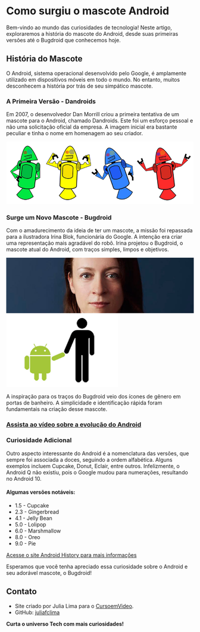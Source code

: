 # Como surgiu o mascote Android

Bem-vindo ao mundo das curiosidades de tecnologia! Neste artigo, exploraremos a história do mascote do Android, desde suas primeiras versões até o Bugdroid que conhecemos hoje.

## História do Mascote

O Android, sistema operacional desenvolvido pelo Google, é amplamente utilizado em dispositivos móveis em todo o mundo. No entanto, muitos desconhecem a história por trás de seu simpático mascote.

### A Primeira Versão - Dandroids

Em 2007, o desenvolvedor Dan Morrill criou a primeira tentativa de um mascote para o Android, chamado Dandroids. Este foi um esforço pessoal e não uma solicitação oficial da empresa. A imagem inicial era bastante peculiar e tinha o nome em homenagem ao seu criador.

![Dandroids](imagens/dan-droids.png)

### Surge um Novo Mascote - Bugdroid

Com o amadurecimento da ideia de ter um mascote, a missão foi repassada para a ilustradora Irina Blok, funcionária do Google. A intenção era criar uma representação mais agradável do robô. Irina projetou o Bugdroid, o mascote atual do Android, com traços simples, limpos e objetivos.

![Irina Blok](imagens/irina.jpg)
![Bugdroid](imagens/bugdroid.png)

A inspiração para os traços do Bugdroid veio dos ícones de gênero em portas de banheiro. A simplicidade e identificação rápida foram fundamentais na criação desse mascote.

### [Assista ao vídeo sobre a evolução do Android](https://www.youtube.com/embed/l2UDgpLz20M)

### Curiosidade Adicional

Outro aspecto interessante do Android é a nomenclatura das versões, que sempre foi associada a doces, seguindo a ordem alfabética. Alguns exemplos incluem Cupcake, Donut, Eclair, entre outros. Infelizmente, o Android Q não existiu, pois o Google mudou para numerações, resultando no Android 10.

#### Algumas versões notáveis:

- 1.5 - Cupcake
- 2.3 - Gingerbread
- 4.1 - Jelly Bean
- 5.0 - Lolipop
- 6.0 - Marshmallow
- 8.0 - Oreo
- 9.0 - Pie

[Acesse o site Android History para mais informações](https://www.android.com/intl/en_uk/history/)

Esperamos que você tenha apreciado essa curiosidade sobre o Android e seu adorável mascote, o Bugdroid!

## Contato

- Site criado por Julia Lima para o [CursoemVideo](https://www.cursoemvideo.com/).
- GitHub: [juliafclima](https://github.com/juliafclima)

**Curta o universo Tech com mais curiosidades!**
